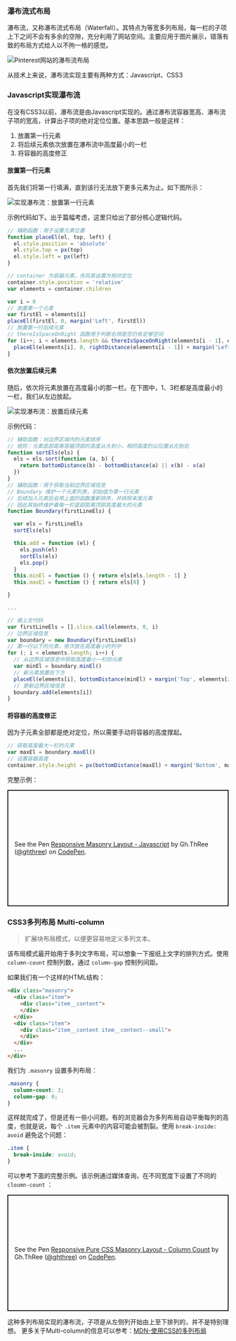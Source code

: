 ### 瀑布流式布局

瀑布流，又称瀑布流式布局（Waterfall）。其特点为等宽多列布局，每一栏的子项上下之间不会有多余的空隙，充分利用了网站空间。主要应用于图片展示，错落有致的布局方式给人以不拘一格的感觉。

![Pinterest网站的瀑布流布局](/static/img/waterfall-1.jpg)

从技术上来说，瀑布流实现主要有两种方式：Javascript、CSS3
<!--more-->
### Javascript实现瀑布流

在没有CSS3以前，瀑布流是由Javascript实现的。通过瀑布流容器宽高、瀑布流子项的宽高，计算出子项的绝对定位位置。基本思路一般是这样：

1. 放置第一行元素
2. 将后续元素依次放置在瀑布流中高度最小的一栏
3. 将容器的高度修正

#### 放置第一行元素

首先我们将第一行填满，直到该行无法放下更多元素为止。如下图所示：

![实现瀑布流：放置第一行元素](/static/img/waterfall-2.png)

示例代码如下。出于篇幅考虑，这里只给出了部分核心逻辑代码。

```javascript
// 辅助函数：用于设置元素位置
function placeEl(el, top, left) {
  el.style.position = 'absolute'
  el.style.top = px(top)
  el.style.left = px(left)
}

// container 为容器元素，先将其设置为相对定位
container.style.position = 'relative'
var elements = container.children

var i = 0
// 放置第一个元素
var firstEl = elements[i]
placeEl(firstEl, 0, margin('Left', firstEl))
// 放置第一行后续元素
// thereIsSpaceOnRight 函数用于判断右侧是否仍有足够空间
for (i++; i < elements.length && thereIsSpaceOnRight(elements[i - 1], elements[i], container); i++) {
  placeEl(elements[i], 0, rightDistance(elements[i - 1]) + margin('Left', elements[i]))
}
```

#### 依次放置后续元素

随后，依次将元素放置在高度最小的那一栏。在下图中，1、3栏都是高度最小的一栏，我们从左边放起。

![实现瀑布流：放置后续元素](/static/img/waterfall-3.png)

示例代码：

```javascript
// 辅助函数：对边界区域内的元素排序
// 规则：元素底部距离容器顶部的高度从大到小，相同高度的以位置从左到右
function sortEls(els) {
  els = els.sort(function (a, b) {
    return bottomDistance(b) - bottomDistance(a) || x(b) - x(a)
  })
}
// 辅助函数：用于获取当前边界区域信息
// Boundary 维护一个元素列表，初始值为第一行元素
// 后续加入元素后会用上面的函数重新排序，并排除末尾元素
// 因此其始终维护着每一栏底部距离顶部高度最大的元素
function Boundary(firstLineEls) {

  var els = firstLineEls
  sortEls(els)

  this.add = function (el) {
    els.push(el)
    sortEls(els)
    els.pop()
  }
  this.minEl = function () { return els[els.length - 1] }
  this.maxEl = function () { return els[0] }

}

...

// 接上文代码
var firstLineEls = [].slice.call(elements, 0, i)
// 边界区域信息
var boundary = new Boundary(firstLineEls)
// 第一行以下的元素，依次放在高度最小的列中
for (; i < elements.length; i++) {
  // 从边界区域信息中获取高度最小一栏的元素
  var minEl = boundary.minEl()
  // 新元素放置在下方
  placeEl(elements[i], bottomDistance(minEl) + margin('Top', elements[i]), left(minEl))
  // 更新边界区域信息
  boundary.add(elements[i])
}
```

#### 将容器的高度修正

因为子元素全部都是绝对定位，所以需要手动将容器的高度撑起。

```javascript
// 获取高度最大一栏的元素
var maxEl = boundary.maxEl()
// 设置容器高度
container.style.height = px(bottomDistance(maxEl) + margin('Bottom', maxEl))
```

完整示例：

<p class="codepen" data-height="265" data-theme-id="dark" data-default-tab="result" data-user="ghthree" data-slug-hash="WWRBdd" style="height: 265px; box-sizing: border-box; display: flex; align-items: center; justify-content: center; border: 2px solid; margin: 1em 0; padding: 1em;" data-pen-title="Responsive Masonry Layout - Javascript">
  <span>See the Pen <a href="https://codepen.io/ghthree/pen/WWRBdd/">
  Responsive Masonry Layout - Javascript</a> by Gh.ThRee (<a href="https://codepen.io/ghthree">@ghthree</a>)
  on <a href="https://codepen.io">CodePen</a>.</span>
</p>
<script async src="https://static.codepen.io/assets/embed/ei.js"></script>

### CSS3多列布局 Multi-column

> 扩展块布局模式，以便更容易地定义多列文本。

该布局模式最开始用于多列文字布局，可以想象一下报纸上文字的排列方式。使用 `column-count` 控制列数，通过 `column-gap` 控制列间距。

如果我们有一个这样的HTML结构：

```html
<div class="masonry">
  <div class="item">
    <div class="item__content">
    </div>
  </div>
  <div class="item">
    <div class="item__content item__content--small">
    </div>
  </div>
  ...
</div>
```

我们为 `.masonry` 设置多列布局：

```css
.masonry {
  column-count: 3;
  column-gap: 0;
}
```

这样就完成了，但是还有一些小问题。有的浏览器会为多列布局自动平衡每列的高度，也就是说，每个 `.item` 元素中的内容可能会被割裂。使用 `break-inside: avoid` 避免这个问题：

```css
.item {
  break-inside: avoid;
}
```

可以参考下面的完整示例。该示例通过媒体查询，在不同宽度下设置了不同的 `cloumn-count` ：

<p class="codepen" data-height="265" data-theme-id="dark" data-default-tab="result" data-user="ghthree" data-slug-hash="OGWdax" style="height: 265px; box-sizing: border-box; display: flex; align-items: center; justify-content: center; border: 2px solid; margin: 1em 0; padding: 1em;" data-pen-title="Responsive Pure CSS Masonry Layout - Column Count">
  <span>See the Pen <a href="https://codepen.io/ghthree/pen/OGWdax/">
  Responsive Pure CSS Masonry Layout - Column Count</a> by Gh.ThRee (<a href="https://codepen.io/ghthree">@ghthree</a>)
  on <a href="https://codepen.io">CodePen</a>.</span>
</p>
<script async src="https://static.codepen.io/assets/embed/ei.js"></script>

这种多列布局实现的瀑布流，子项是从左侧列开始由上至下排列的，并不是特别理想。
更多关于Multi-column的信息可以参考：[MDN-使用CSS的多列布局
](https://developer.mozilla.org/zh-CN/docs/Web/Guide/CSS/Using_multi-column_layouts)